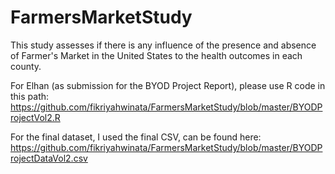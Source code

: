 # FarmersMarketStudy
This study assesses if there is any influence of the presence and absence of Farmer's Market in the United States to the health outcomes in each county.

For Elhan (as submission for the BYOD Project Report), please use R code in this path: https://github.com/fikriyahwinata/FarmersMarketStudy/blob/master/BYODProjectVol2.R

For the final dataset, I used the final CSV, can be found here: https://github.com/fikriyahwinata/FarmersMarketStudy/blob/master/BYODProjectDataVol2.csv
